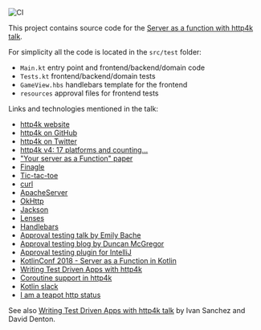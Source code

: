 ![CI](https://github.com/dkandalov/tictactoe4k/workflows/CI/badge.svg)

This project contains source code for the
[Server as a function with http4k talk](https://www.youtube.com/watch?v=FVvn-aFO--Q).

For simplicity all the code is located in the `src/test` folder:
 - `Main.kt` entry point and frontend/backend/domain code
 - `Tests.kt` frontend/backend/domain tests
 - `GameView.hbs` handlebars template for the frontend
 - `resources` approval files for frontend tests

Links and technologies mentioned in the talk:
 - [http4k website](https://www.http4k.org)
 - [http4k on GitHub](https://github.com/http4k/http4k)
 - [http4k on Twitter](https://twitter.com/http4k)
 - [http4k v4: 17 platforms and counting...](https://www.http4k.org/blog/http4k_v4)
 - ["Your server as a Function" paper](https://monkey.org/~marius/funsrv.pdf) 
 - [Finagle](http://twitter.github.io/finagle)
 - [Tic-tac-toe](https://en.wikipedia.org/wiki/Tic-tac-toe)  
 - [curl](https://en.wikipedia.org/wiki/CURL)
 - [ApacheServer](https://hc.apache.org/httpcomponents-core-ga)
 - [OkHttp](https://square.github.io/okhttp)
 - [Jackson](https://github.com/FasterXML/jackson)
 - [Lenses](https://scalac.io/scala-optics-lenses-with-monocle)
 - [Handlebars](https://handlebarsjs.com)
 - [Approval testing talk by Emily Bache](https://www.youtube.com/watch?v=0ZVKcFsEp-4)  
 - [Approval testing blog by Duncan McGregor](http://www.oneeyedmen.com/tdd-v-testing-part3.html)
 - [Approval testing plugin for IntelliJ](https://plugins.jetbrains.com/plugin/9424-okey-doke-support)
 - [KotlinConf 2018 - Server as a Function in Kotlin](https://www.youtube.com/watch?v=vdxBNh1qx1Q) 
 - [Writing Test Driven Apps with http4k](https://www.youtube.com/watch?v=p1VTfcQJefk) 
 - [Coroutine support in http4k](https://github.com/http4k/http4k/issues/94#issuecomment-774505850)
 - [Kotlin slack](https://surveys.jetbrains.com/s3/kotlin-slack-sign-up)
 - [I am a teapot http status](https://en.wikipedia.org/wiki/Hyper_Text_Coffee_Pot_Control_Protocol)

See also [Writing Test Driven Apps with http4k talk](https://www.youtube.com/watch?v=p1VTfcQJefk) by Ivan Sanchez and David Denton.